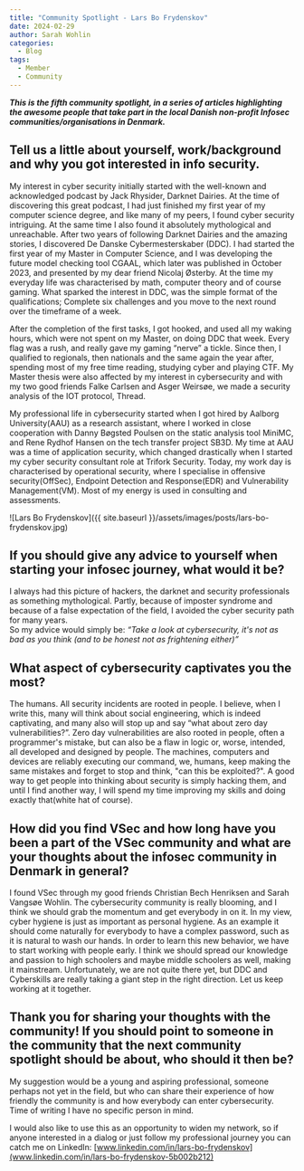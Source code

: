 ```yaml
---
title: "Community Spotlight - Lars Bo Frydenskov"  
date: 2024-02-29  
author: Sarah Wohlin  
categories:
  - Blog
tags:
  - Member
  - Community
---
```


***This is the fifth community spotlight, in a series of articles highlighting the awesome people that take part in the local Danish non-profit Infosec communities/organisations in Denmark.***

## Tell us a little about yourself, work/background and why you got interested in info security.
My interest in cyber security initially started with the well-known and acknowledged podcast by Jack Rhysider, Darknet Dairies. At the time of discovering this great podcast, I had just finished my first year of my computer science degree, and like many of my peers, I found cyber security intriguing. At the same time I also found it absolutely mythological and unreachable. After two years of following Darknet Dairies and the amazing stories, I discovered De Danske Cybermesterskaber (DDC). I had started the first year of my Master in Computer Science, and I was developing the future model checking tool CGAAL, which later was published in October 2023, and presented by my dear friend Nicolaj Østerby. At the time my everyday life was characterised by math, computer theory and of course gaming. What sparked the interest in DDC, was the simple format of the qualifications; Complete six challenges and you move to the next round over the timeframe of a week.  

After the completion of the first tasks, I got hooked, and used all my waking hours, which were not spent on my Master, on doing DDC that week. Every flag was a rush, and really gave my gaming “nerve” a  tickle. Since then, I qualified to regionals, then nationals and the same again the year after, spending most of my free time reading, studying cyber and playing CTF. My Master thesis were also affected by my interest in cybersecurity and with my two good friends Falke Carlsen and Asger Weirsøe, we made a security analysis of the IOT protocol, Thread.  

My professional life in cybersecurity started when I got hired by Aalborg University(AAU) as a research assistant, where I worked in close cooperation with Danny Bøgsted Poulsen on the static analysis tool MiniMC, and Rene Rydhof Hansen on the tech transfer project SB3D. My time at AAU was a time of application security, which changed drastically when I started my cyber security consultant role at Trifork Security.  Today, my work day is characterised by operational security, where I specialise in offensive security(OffSec), Endpoint Detection and Response(EDR) and  Vulnerability Management(VM). Most of my energy is used in consulting and assessments.

![Lars Bo Frydenskov]({{ site.baseurl }}/assets/images/posts/lars-bo-frydenskov.jpg)  

## If you should give any advice to yourself when starting your infosec journey, what would it be?
I always had this picture of hackers, the darknet and security professionals as something mythological. Partly, because of imposter syndrome and because of a false expectation of the field, I avoided the cyber security path for many years.  
So my advice would simply be:
_“Take a look at cybersecurity, it's not as bad as you think (and to be honest not as frightening either)”_

## What aspect of cybersecurity captivates you the most?
The humans. All security incidents are rooted in people. I believe, when I write this, many will think about social engineering, which is indeed captivating, and many also will stop up and say “what about zero day vulnerabilities?”. Zero day vulnerabilities are also rooted in people, often a programmer's mistake, but can also be a flaw in logic or, worse, intended, all developed and designed by people. The machines, computers and devices are reliably executing our command, we, humans, keep making the same mistakes and forget to stop and think, "can this be exploited?". A good way to get people into thinking about security is simply hacking them, and until I find another way, I will spend my time improving my skills and doing exactly that(white hat of course).

## How did you find VSec and how long have you been a part of the VSec community and what are your thoughts about the infosec community in Denmark in general?
I found VSec through my good friends Christian Bech Henriksen and Sarah Vangsøe Wohlin. The cybersecurity community is really blooming, and I think we should grab the momentum and get everybody in on it. In my view, cyber hygiene is just as important as personal hygiene. As an example it should come naturally for everybody to have a complex password, such as it is natural to wash our hands. In order to learn this new behavior, we have to start working with people early. I think we should spread our knowledge and passion to high schoolers and maybe middle schoolers as well, making it mainstream. Unfortunately, we are not quite there yet, but DDC and Cyberskills are really taking a giant step in the right direction. Let us keep working at it together.

## Thank you for sharing your thoughts with the community! If you should point to someone in the community that the next community spotlight should be about, who should it then be?
My suggestion would be a young and aspiring professional, someone perhaps not yet in the field, but who can share their experience of how friendly the community is and how everybody can enter cybersecurity. Time of writing I have no specific person in mind. 

I would also like to use this as an opportunity to widen my network, so if anyone interested in a dialog or just follow my professional journey you can catch me on LinkedIn: [www.linkedin.com/in/lars-bo-frydenskov](www.linkedin.com/in/lars-bo-frydenskov-5b002b212)

